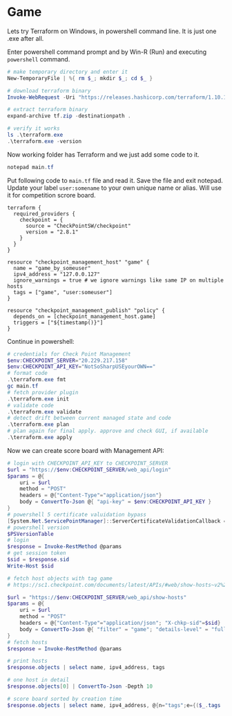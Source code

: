 # Game

Lets try Terraform on Windows, in powershell command line. It is just one .exe after all.

Enter powershell command prompt and by Win-R (Run) and executing `powershell` command.

```powershell
# make temporary directory and enter it
New-TemporaryFile | %{ rm $_; mkdir $_; cd $_ }

# download terraform binary
Invoke-WebRequest -Uri "https://releases.hashicorp.com/terraform/1.10.1/terraform_1.10.1_windows_amd64.zip" -OutFile "tf.zip"

# extract terraform binary
expand-archive tf.zip -destinationpath .

# verify it works
ls .\terraform.exe
.\terraform.exe -version
```

Now working folder has Terraform and we just add some code to it. 

```powershell
notepad main.tf
```

Put following code to `main.tf` file and read it. Save the file and exit notepad.
Update your label `user:somename` to your own unique name or alias. Will use it for competition scrore board.

```hcl
terraform {
  required_providers {
    checkpoint = {
      source = "CheckPointSW/checkpoint"
      version = "2.8.1"
    }
  }
}

resource "checkpoint_management_host" "game" {
  name = "game_by_someuser"
  ipv4_address = "127.0.0.127"
  ignore_warnings = true # we ignore warnings like same IP on multiple hosts
  tags = ["game", "user:someuser"]
}

resource "checkpoint_management_publish" "policy" {
  depends_on = [checkpoint_management_host.game]
  triggers = ["${timestamp()}"]
}
```

Continue in powershell:
```powershell
# credentials for Check Point Management
$env:CHECKPOINT_SERVER="20.229.217.158"
$env:CHECKPOINT_API_KEY="NotSoSharpUSEyourOWN=="
# format code
.\terraform.exe fmt
gc main.tf
# fetch provider plugin
.\terraform.exe init
# validate code
.\terraform.exe validate
# detect drift between current managed state and code
.\terraform.exe plan
# plan again for final apply. approve and check GUI, if available
.\terraform.exe apply
```

Now we can create score board with Management API:
```powershell
# login with CHECKPOINT_API_KEY to CHECKPOINT_SERVER
$url = "https://$env:CHECKPOINT_SERVER/web_api/login"
$params = @{
    uri = $url
    method = "POST"
    headers = @{"Content-Type"="application/json"}
    body = ConvertTo-Json @{ "api-key" = $env:CHECKPOINT_API_KEY }
}
# powershell 5 certificate valuidation bypass
[System.Net.ServicePointManager]::ServerCertificateValidationCallback = {$true} ;
# powershell version
$PSVersionTable
# login
$response = Invoke-RestMethod @params
# get session token
$sid = $response.sid
Write-Host $sid

# fetch host objects with tag game
# https://sc1.checkpoint.com/documents/latest/APIs/#web/show-hosts~v2%20

$url = "https://$env:CHECKPOINT_SERVER/web_api/show-hosts"
$params = @{
    uri = $url
    method = "POST"
    headers = @{"Content-Type"="application/json"; "X-chkp-sid"=$sid}
    body = ConvertTo-Json @{ "filter" = "game"; "details-level" = "full" ; "limit" = 100 }
}
# fetch hosts
$response = Invoke-RestMethod @params

# print hosts
$response.objects | select name, ipv4_address, tags

# one host in detail
$response.objects[0] | ConvertTo-Json -Depth 10

# score board sorted by creation time
$response.objects | select name, ipv4_address, @{n="tags";e={($_.tags | %{$_.name} )}}, @{n="ts"; e={ $_."meta-info"."creation-time".posix }}, @{n="created"; e={ $_."meta-info"."creation-time"."iso-8601" }}| sort-object ts | ft -AutoSize
```